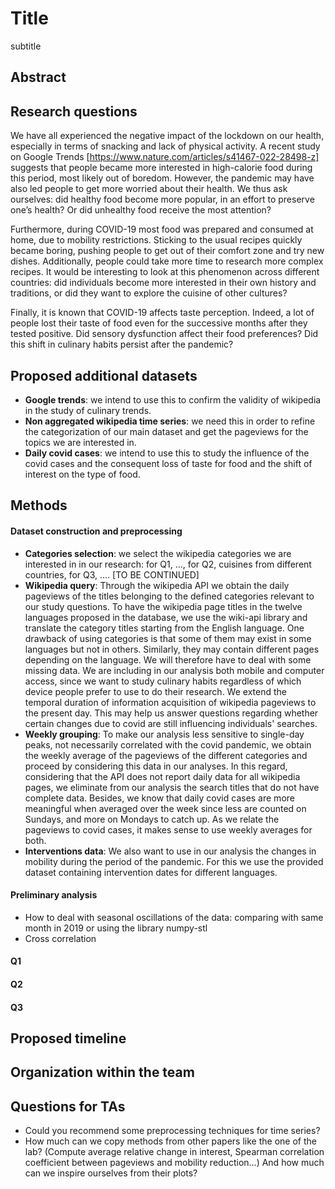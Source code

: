 # Title
subtitle

## Abstract

## Research questions

We have all experienced the negative impact of the lockdown on our health, especially in terms of snacking and lack of physical activity. A recent study on Google Trends [https://www.nature.com/articles/s41467-022-28498-z] suggests that people became more interested in high-calorie food during this period, most likely out of boredom. However, the pandemic may have also led people to get more worried about their health. We thus ask ourselves: did healthy food become more popular, in an effort to preserve one’s health? Or did unhealthy food receive the most attention?

Furthermore, during COVID-19 most food was prepared and consumed at home, due to mobility restrictions. Sticking to the usual recipes quickly became boring, pushing people to get out of their comfort zone and try new dishes. Additionally, people could take more time to research more complex recipes. It would be interesting to look at this phenomenon across different countries: did individuals become more interested in their own history and traditions, or did they want to explore the cuisine of other cultures?

Finally, it is known that COVID-19 affects taste perception. Indeed, a lot of people lost their taste of food even for the successive months after they tested positive. Did sensory dysfunction affect their food preferences? Did this shift in culinary habits persist after the pandemic?

## Proposed additional datasets

- **Google trends**: we intend to use this to confirm the validity of wikipedia in the study of culinary trends.
- **Non aggregated wikipedia time series**: we need this in order to refine the categorization of our main dataset and get the pageviews for the topics we are interested in.
- **Daily covid cases**: we intend to use this to study the influence of the covid cases and the consequent loss of taste for food and the shift of interest on the type of food.

## Methods

#### Dataset construction and preprocessing
- **Categories selection**: we select the wikipedia categories we are interested in in our research: for Q1, …, for Q2, cuisines from different countries, for Q3, …. [TO BE CONTINUED]
- **Wikipedia query**: Through the wikipedia API we obtain the daily pageviews of the titles belonging to the defined categories relevant to our study questions. To have the wikipedia page titles in the twelve languages proposed in the database, we use the wiki-api library and translate the category titles starting from the English language. One drawback of using categories is that some of them may exist in some languages but not in others. Similarly, they may contain different pages depending on the language. We will therefore have to deal with some missing data. We are including in our analysis both mobile and computer access, since we want to study culinary habits regardless of which device people prefer to use to do their research. We extend the temporal duration of information acquisition of wikipedia pageviews to the present day. This may help us answer questions regarding whether certain changes due to covid are still influencing individuals' searches.
- **Weekly grouping**: To make our analysis less sensitive to single-day peaks, not necessarily correlated with the covid pandemic, we obtain the weekly average of the pageviews of the different categories and proceed by considering this data in our analyses. In this regard, considering that the API does not report daily data for all wikipedia pages, we eliminate from our analysis the search titles that do not have complete data. Besides, we know that daily covid cases are more meaningful when averaged over the week since less are counted on Sundays, and more on Mondays to catch up. As we relate the pageviews to covid cases, it makes sense to use weekly averages for both.
- **Interventions data**: We also want to use in our analysis the changes in mobility during the period of the pandemic. For this we use the provided dataset containing intervention dates for different languages.

#### Preliminary analysis
- How to deal with seasonal oscillations of the data: comparing with same month in 2019 or using the library numpy-stl
- Cross correlation

#### Q1

#### Q2

#### Q3

## Proposed timeline

## Organization within the team

## Questions for TAs

- Could you recommend some preprocessing techniques for time series?
- How much can we copy methods from other papers like the one of the lab? (Compute average relative change in interest, Spearman correlation coefficient between pageviews and mobility reduction…) And how much can we inspire ourselves from their plots?
